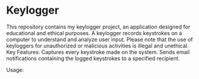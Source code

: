 # Keylogger
This repository contains my keylogger project, an application designed for educational and ethical purposes. A keylogger records keystrokes on a computer to understand and analyze user input. Please note that the use of keyloggers for unauthorized or malicious activities is illegal and unethical.
Key Features:
Captures every keystroke made on the system.
Sends email notifications containing the logged keystrokes to a specified recipient.

Usage:
